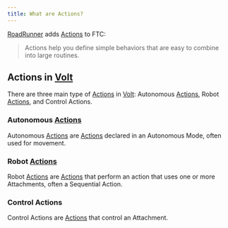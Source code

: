 ```yaml
---
title: What are Actions?
---
```


[RoadRunner](https://rr.brott.dev/) adds [Actions](https://rr.brott.dev/docs/v1-0/actions/) to FTC:
> Actions help you define simple behaviors that are easy to combine into large routines.

## Actions in [Volt](../../api/Volt)

There are three main type of [Actions](https://rr.brott.dev/docs/v1-0/actions/) in [Volt](../../api/Volt): Autonomous [Actions](https://rr.brott.dev/docs/v1-0/actions/), Robot [Actions](https://rr.brott.dev/docs/v1-0/actions/), and Control Actions.

### Autonomous [Actions](https://rr.brott.dev/docs/v1-0/actions/)

Autonomous [Actions](https://rr.brott.dev/docs/v1-0/actions/) are [Actions](https://rr.brott.dev/docs/v1-0/actions/) declared in an Autonomous Mode, often used for movement.

### Robot [Actions](https://rr.brott.dev/docs/v1-0/actions/)

Robot [Actions](https://rr.brott.dev/docs/v1-0/actions/) are [Actions](https://rr.brott.dev/docs/v1-0/actions/) that perform an action that uses one or more Attachments, often a Sequential Action.

### Control Actions

Control Actions are [Actions](https://rr.brott.dev/docs/v1-0/actions/) that control an Attachment.
